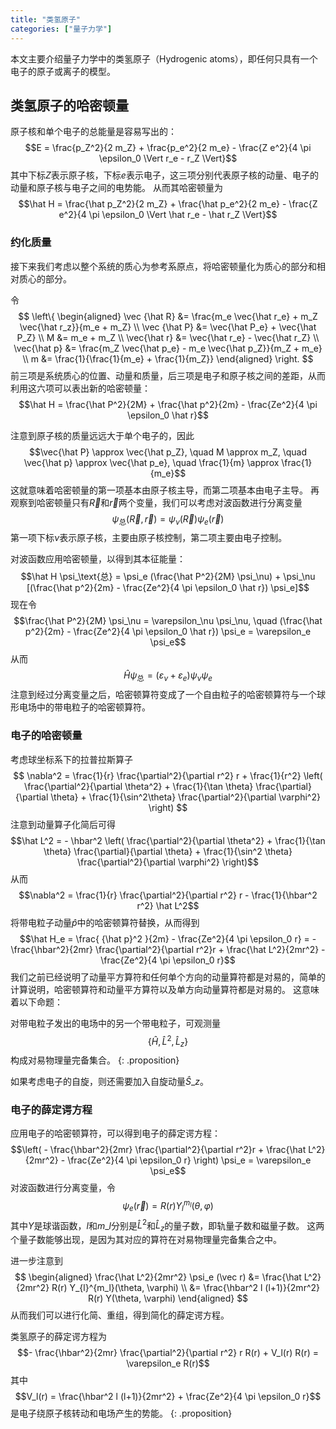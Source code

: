 ```yaml
---
title: "类氢原子"
categories: ["量子力学"]
---
```


本文主要介绍量子力学中的类氢原子（Hydrogenic atoms），即任何只具有一个电子的原子或离子的模型。

## 类氢原子的哈密顿量

原子核和单个电子的总能量是容易写出的：
$$E = \frac{p_Z^2}{2 m_Z} + \frac{p_e^2}{2 m_e} - \frac{Z e^2}{4 \pi \epsilon_0 \Vert r_e - r_Z \Vert}$$
其中下标$Z$表示原子核，下标$e$表示电子，这三项分别代表原子核的动量、电子的动量和原子核与电子之间的电势能。
从而其哈密顿量为
$$\hat H = \frac{\hat p_Z^2}{2 m_Z} + \frac{\hat p_e^2}{2 m_e} - \frac{Z e^2}{4 \pi \epsilon_0 \Vert \hat r_e - \hat r_Z \Vert}$$

### 约化质量

接下来我们考虑以整个系统的质心为参考系原点，将哈密顿量化为质心的部分和相对质心的部分。

令
$$
\left\{
    \begin{aligned}
    \vec {\hat R} &= \frac{m_e \vec{\hat r_e} + m_Z \vec{\hat r_z}}{m_e + m_Z} \\
    \vec {\hat P} &= \vec{\hat P_e} + \vec{\hat P_Z} \\
    M &= m_e + m_Z \\
    \vec{\hat r} &= \vec{\hat r_e} - \vec{\hat r_Z} \\
    \vec{\hat p} &= \frac{m_Z \vec{\hat p_e} - m_e \vec{\hat p_Z}}{m_Z + m_e} \\
    m &= \frac{1}{\frac{1}{m_e} + \frac{1}{m_Z}}
    \end{aligned}
\right.
$$
前三项是系统质心的位置、动量和质量，后三项是电子和原子核之间的差距，从而利用这六项可以表出新的哈密顿量：
$$\hat H = \frac{\hat P^2}{2M} + \frac{\hat p^2}{2m} - \frac{Ze^2}{4 \pi \epsilon_0 \hat r}$$

注意到原子核的质量远远大于单个电子的，因此
$$\vec{\hat P} \approx \vec{\hat p_Z}, \quad M \approx m_Z, \quad \vec{\hat p} \approx \vec{\hat p_e}, \quad \frac{1}{m} \approx \frac{1}{m_e}$$
这就意味着哈密顿量的第一项基本由原子核主导，而第二项基本由电子主导。
再观察到哈密顿量只有$\vec R$和$\vec r$两个变量，我们可以考虑对波函数进行分离变量
$$\psi_\text{总}(\vec R, \vec r) = \psi_\nu(\vec R) \psi_e(\vec r)$$
第一项下标$\nu$表示原子核，主要由原子核控制，第二项主要由电子控制。

对波函数应用哈密顿量，以得到其本征能量：
$$\hat H \psi_\text{总} = \psi_e (\frac{\hat P^2}{2M} \psi_\nu) + \psi_\nu [(\frac{\hat p^2}{2m} - \frac{Ze^2}{4 \pi \epsilon_0 \hat r}) \psi_e]$$
现在令
$$\frac{\hat P^2}{2M} \psi_\nu = \varepsilon_\nu \psi_\nu, \quad (\frac{\hat p^2}{2m} - \frac{Ze^2}{4 \pi \epsilon_0 \hat r}) \psi_e = \varepsilon_e \psi_e$$
从而
$$\hat H \psi_\text{总} = (\varepsilon_\nu + \varepsilon_e)\psi_\nu \psi_e$$
注意到经过分离变量之后，哈密顿算符变成了一个自由粒子的哈密顿算符与一个球形电场中的带电粒子的哈密顿算符。

### 电子的哈密顿量

考虑球坐标系下的拉普拉斯算子
$$
\nabla^2 = \frac{1}{r} \frac{\partial^2}{\partial r^2} r +
\frac{1}{r^2} \left(
    \frac{\partial^2}{\partial \theta^2} + \frac{1}{\tan \theta} \frac{\partial}{\partial \theta} + \frac{1}{\sin^2\theta} \frac{\partial^2}{\partial \varphi^2}
\right)
$$
注意到动量算子化简后可得
$$\hat L^2 = - \hbar^2 \left( \frac{\partial^2}{\partial \theta^2} + \frac{1}{\tan \theta} \frac{\partial}{\partial \theta} + \frac{1}{\sin^2 \theta} \frac{\partial^2}{\partial \varphi^2} \right)$$
从而
$$\nabla^2 = \frac{1}{r} \frac{\partial^2}{\partial r^2} r - \frac{1}{\hbar^2 r^2} \hat L^2$$
将带电粒子动量${\hat p}$中的哈密顿算符替换，从而得到
$$\hat H_e = \frac{ {\hat p}^2 }{2m} - \frac{Ze^2}{4 \pi \epsilon_0 r} = - \frac{\hbar^2}{2mr} \frac{\partial^2}{\partial r^2}r + \frac{\hat L^2}{2mr^2} - \frac{Ze^2}{4 \pi \epsilon_0 r}$$
我们之前已经说明了动量平方算符和任何单个方向的动量算符都是对易的，简单的计算说明，哈密顿算符和动量平方算符以及单方向动量算符都是对易的。
这意味着以下命题：

对带电粒子发出的电场中的另一个带电粒子，可观测量
$$\{ \hat H, \hat L^2, \hat L_z \}$$
构成对易物理量完备集合。
{: .proposition}

如果考虑电子的自旋，则还需要加入自旋动量$\hat S\_z$。

### 电子的薛定谔方程

应用电子的哈密顿算符，可以得到电子的薛定谔方程：
$$\left( - \frac{\hbar^2}{2mr} \frac{\partial^2}{\partial r^2}r + \frac{\hat L^2}{2mr^2} - \frac{Ze^2}{4 \pi \epsilon_0 r} \right) \psi_e = \varepsilon_e \psi_e$$
对波函数进行分离变量，令
$$\psi_e (\vec r) = R(r) Y_{l}^{m_l}(\theta, \varphi)$$
其中$Y$是球谐函数，$l$和$m\_l$分别是$\hat L^2$和$\hat L_z$的量子数，即轨量子数和磁量子数。
这两个量子数能够出现，是因为其对应的算符在对易物理量完备集合之中。

进一步注意到
$$
\begin{aligned}
\frac{\hat L^2}{2mr^2} \psi_e (\vec r)
&= \frac{\hat L^2}{2mr^2} R(r) Y_{l}^{m_l}(\theta, \varphi) \\
&= \frac{\hbar^2 l (l+1)}{2mr^2} R(r) Y(\theta, \varphi)
\end{aligned}
$$
从而我们可以进行化简、重组，得到简化的薛定谔方程。

类氢原子的薛定谔方程为
$$- \frac{\hbar^2}{2mr} \frac{\partial^2}{\partial r^2} r R(r) + V_l(r) R(r) = \varepsilon_e R(r)$$
其中
$$V_l(r) = \frac{\hbar^2 l (l+1)}{2mr^2} + \frac{Ze^2}{4 \pi \epsilon_0 r}$$
是电子绕原子核转动和电场产生的势能。
{: .proposition}
